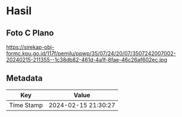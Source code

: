 # Hasil

## Foto C Plano

https://sirekap-obj-formc.kpu.go.id/117f/pemilu/ppwp/35/07/24/20/07/3507242007002-20240215-211355--1c38db82-461d-4a1f-8fae-46c26af602ec.jpg


## Metadata

| Key        | Value               |
| ---------- | ------------------- |
| Time Stamp | 2024-02-15 21:30:27 |




